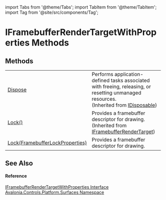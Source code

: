 import Tabs from '@theme/Tabs'; 
import TabItem from '@theme/TabItem'; 
import Tag from '@site/src/components/Tag'; 

# IFramebufferRenderTargetWithProperties Methods




## Methods
<table>
<tr>
<td><a href="https://learn.microsoft.com/dotnet/api/system.idisposable.dispose" target="_blank" rel="noopener noreferrer">Dispose</a></td>
<td>Performs application-defined tasks associated with freeing, releasing, or resetting unmanaged resources.<br />(Inherited from <a href="https://learn.microsoft.com/dotnet/api/system.idisposable" target="_blank" rel="noopener noreferrer">IDisposable</a>)</td>
</tr>
<tr>
<td><a href="M_Avalonia_Controls_Platform_Surfaces_IFramebufferRenderTarget_Lock">Lock()</a></td>
<td>Provides a framebuffer descriptor for drawing.<br />(Inherited from <a href="T_Avalonia_Controls_Platform_Surfaces_IFramebufferRenderTarget">IFramebufferRenderTarget</a>)</td>
</tr>
<tr>
<td><a href="M_Avalonia_Controls_Platform_Surfaces_IFramebufferRenderTargetWithProperties_Lock">Lock(FramebufferLockProperties)</a></td>
<td>Provides a framebuffer descriptor for drawing.</td>
</tr>
</table>

## See Also


#### Reference
<a href="T_Avalonia_Controls_Platform_Surfaces_IFramebufferRenderTargetWithProperties">IFramebufferRenderTargetWithProperties Interface</a>  
<a href="N_Avalonia_Controls_Platform_Surfaces">Avalonia.Controls.Platform.Surfaces Namespace</a>  
